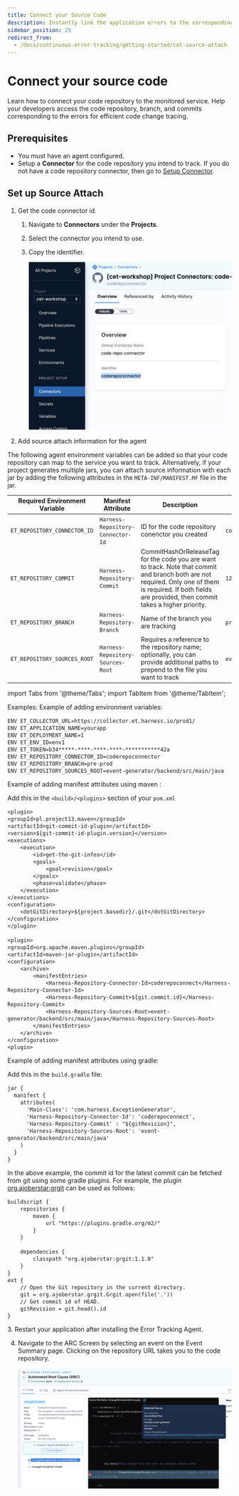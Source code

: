 ```yaml
---
title: Connect your Source Code
description: Instantly link the application errors to the corresponding source code. 
sidebar_position: 25
redirect_from:
  - /docs/continuous-error-tracking/getting-started/cet-source-attach
---
```


# Connect your source code


Learn how to connect your code repository to the monitored service. Help your developers access the code repository, branch, and commits corresponding to the errors for efficient code change tracing.


## Prerequisites

* You must have an agent configured. 
* Setup a **Connector** for the code repository you intend to track. If you do not have a code repository connector, then go to  [Setup Connector](/platform/connectors/code-repositories/connect-to-code-repo.md).


## Set up Source Attach


1. Get the code connector id.
    
    1. Navigate to **Connectors** under the **Projects**.

    2. Select the connector you intend to use.

    3. Copy the identifier.

        ![Connector Id](./static/cet-connector-id-00.png)



2. Add source attach information for the agent

The following agent environment variables can be added so that your code repository can map to the service you want to track. Alternatively, if your project generates multiple jars, you can attach source information with each jar by adding the following attributes in the `META-INF/MANIFEST.MF` file in the jar.


  | **Required Environment Variable** | **Manifest Attribute** |  **Description** | **Example** |
| --- | --- | --- | --- |
| `ET_REPOSITORY_CONNECTOR_ID` | `Harness-Repository-Connector-Id` | ID for the code repository conenctor you created | `coderepoconnector`|
| `ET_REPOSITORY_COMMIT` | `Harness-Repository-Commit` | CommitHashOrReleaseTag for the code you are want to track. Note that commit and branch both are not required. Only one of them is required. If both fields are provided, then commit takes a higher priority. | `12a69d4c668ce126fc104f4d58f3d7ed85403v1h`|
| `ET_REPOSITORY_BRANCH` | `Harness-Repository-Branch` | Name of the branch you are tracking | `pre-prod` |
| `ET_REPOSITORY_SOURCES_ROOT` | `Harness-Repository-Sources-Root` | Requires a reference to the repository name; optionally, you can provide additional paths to prepend to the file you want to track | `event-generator/backend/src/main/java` |

import Tabs from '@theme/Tabs';
import TabItem from '@theme/TabItem';

Examples:
<Tabs>
  <TabItem value="Environment Variables" label="Environment Variables" default>
  Example of adding environment variables:

```
ENV ET_COLLECTOR_URL=https://collector.et.harness.io/prod1/
ENV ET_APPLICATION_NAME=yourapp
ENV ET_DEPLOYMENT_NAME=1
ENV ET_ENV_ID=env1
ENV ET_TOKEN=b34*****-****-****-****-***********42a
ENV ET_REPOSITORY_CONNECTOR_ID=coderepoconnector
ENV ET_REPOSITORY_BRANCH=pre-prod
ENV ET_REPOSITORY_SOURCES_ROOT=event-generator/backend/src/main/java
```
</TabItem>
<TabItem value="Maven" label="Maven">
  Example of adding manifest attributes using maven :

  Add this in the `<build>/<plugins>` section of your `pom.xml`

  ```
<plugin>
  <groupId>pl.project13.maven</groupId>
  <artifactId>git-commit-id-plugin</artifactId>
  <version>${git-commit-id-plugin.version}</version>
  <executions>
      <execution>
          <id>get-the-git-infos</id>
          <goals>
              <goal>revision</goal>
          </goals>
          <phase>validate</phase>
      </execution>
  </executions>
  <configuration>
      <dotGitDirectory>${project.basedir}/.git</dotGitDirectory>
  </configuration>
</plugin>

<plugin>
  <groupId>org.apache.maven.plugins</groupId>
  <artifactId>maven-jar-plugin</artifactId>
  <configuration>
      <archive>
          <manifestEntries>
              <Harness-Repository-Connector-Id>coderepoconnect</Harness-Repository-Connector-Id>
              <Harness-Repository-Commit>${git.commit.id}</Harness-Repository-Commit>
              <Harness-Repository-Sources-Root>event-generator/backend/src/main/java</Harness-Repository-Sources-Root>
          </manifestEntries>
      </archive>
  </configuration>
<plugin>
  ```
</TabItem>
<TabItem value="Gradle" label="Gradle">
  Example of adding manifest attributes using gradle:

  Add this in the `build.gradle` file:

```
jar {
  manifest {
    attributes(
      'Main-Class': 'com.harness.ExceptionGenerator',
      'Harness-Repository-Connector-Id': 'coderepoconnect',
      'Harness-Repository-Commit' : "${gitRevision}",
      'Harness-Repository-Sources-Root': 'event-generator/backend/src/main/java'
    ) 
  }
}
```
In the above example, the commit id for the latest commit can be fetched from git using some gradle plugins. For example, the plugin [org.ajoberstar:grgit](https://github.com/ajoberstar/grgit) can be used as follows:

```
buildscript {
    repositories {
    	maven {
      		url "https://plugins.gradle.org/m2/"
    	}
    }

    dependencies {
        classpath "org.ajoberstar:grgit:1.1.0"
    }
}
ext {
	// Open the Git repository in the current directory.
    git = org.ajoberstar.grgit.Grgit.open(file('.'))
    // Get commit id of HEAD.
    gitRevision = git.head().id
}
```
  </TabItem>
</Tabs>
3. Restart your application after installing the Error Tracking Agent.

4. Navigate to the ARC Screen by selecting an event on the Event Summary page. Clicking on the repository URL takes you to the code repository.

    ![Source Attach](./static/cet-source-attach-00.png)
